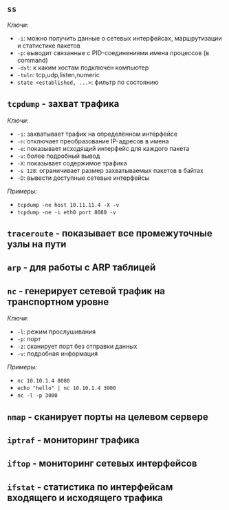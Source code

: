 ## ```ss```
  *Ключи:*
  - ```-i```: можно получить данные о сетевых интерфейсах, маршрутизации и статистике пакетов
  - ```-p```: выводит связанные с PID-соединениями имена процессов (в command)
  - ```-dst```: к каким хостам подключен компьютер
  - ```-tuln```: tcp,udp,listen,numeric
  - ```state <established, ...>```: фильтр по состоянию

## ```tcpdump``` - захват трафика
  *Ключи:*
  - ```-i```: захватывает трафик на определённом интерфейсе
  - ```-n```: отключает преобразование IP-адресов в имена
  - ```-e```: показывает исходящий интерфейс для каждого пакета
  - ```-v```: более подробный вывод
  - ```-X```: показывает содержимое трафика
  - ```-s 128```: ограничивает размер захватываемых пакетов в байтах
  - ```-D```: вывести доступные сетевые интерфейсы

  *Примеры:*
  - ```tcpdump -ne host 10.11.11.4 -X -v```
  - ```tcpdump -ne -i eth0 port 8080 -v```

## ```traceroute``` - показывает все промежуточные узлы на пути

## ```arp``` - для работы с ARP таблицей

## ```nc``` - генерирует сетевой трафик на транспортном уровне
 *Ключи:*
 - ```-l```: режим прослушивания  
 - ```-p```: порт
 - ```-z```: сканирует порт без отправки данных
 - ```-v```: подробная информация
   
 *Примеры:*
 - ```nc 10.10.1.4 8080```
 - ```echo "hello" | nc 10.10.1.4 3000```
 - ```nc -l -p 3000```

## ```nmap``` - сканирует порты на целевом сервере

## ```iptraf``` - мониторинг трафика

## ```iftop``` - мониторинг сетевых интерфейсов

## ```ifstat``` - статистика по интерфейсам входящего и исходящего трафика
